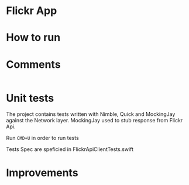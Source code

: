 # Flickr App

# How to run


# Comments


```

```

# Unit tests

The project contains tests written with Nimble, Quick and MockingJay against the Network layer. MockingJay used to stub response from Flickr Api.

Run `CMD+U` in order to run tests

Tests Spec are speficied in FlickrApiClientTests.swift

# Improvements

